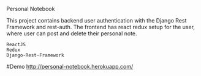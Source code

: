 Personal Notebook

This project contains backend user authentication with the Django Rest Framework and rest-auth. The frontend has react redux setup for the user, where user can post and delete their personal note.

    ReactJS
    Redux
    Django-Rest-Framework

#Demo http://personal-notebook.herokuapp.com/
